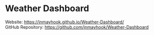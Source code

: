 # Weather Dashboard

Website: https://jnmayhook.github.io/Weather-Dashboard/ <br>
GitHub Repository: https://github.com/jnmayhook/Weather-Dashboard